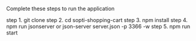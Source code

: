 
<p>Complete these steps to run the application</p>

step 1. git clone 
step 2. cd sopti-shopping-cart
step 3. npm install
step 4. npm run jsonserver or json-server server.json -p 3366 -w
step 5. npm run start 

